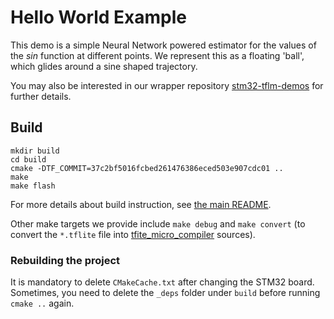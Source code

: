 # Hello World Example

This demo is a simple Neural Network powered estimator for the values of the *sin* function at different points. We represent this as a floating 'ball', which glides around a sine shaped trajectory.

You may also be interested in our wrapper repository [stm32-tflm-demos](https://github.com/PhilippvK/stm32-tflm-demos) for further details.

## Build
```
mkdir build
cd build
cmake -DTF_COMMIT=37c2bf5016fcbed261476386eced503e907cdc01 ..
make
make flash
```
For more details about build instruction, see [the main README](https://github.com/PhilippvK/stm32-tflm-demos/blob/master/README.md).

Other make targets we provide include `make debug` and `make convert` (to convert the `*.tflite` file into [tfite_micro_compiler](https://github.com/tum-ei-eda/tflite_micro_compiler) sources).

### Rebuilding the project
It is mandatory to delete `CMakeCache.txt` after changing the STM32 board. Sometimes, you need to delete the `_deps` folder under `build` before running `cmake ..` again.
